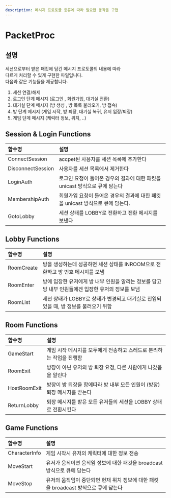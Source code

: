 ```yaml
---
description: 메시지 프로토콜 종류에 따라 필요한 동작을 구현
---
```


# PacketProc

## 설명

세션으로부터 받은 패킷에 담긴 메시지 프로토콜의 내용에 따라  
다르게 처리할 수 있게 구현한 파일입니다.  
다음과 같은 기능들을 제공합니다.

1. 세션 연결/해제  
2. 로그인 단계 메시지 \(로그인 , 회원가입, 대기실 전환\)  
3. 대기실 단계 메시지 \(방 생‌성 , 방 목록 불러오기, 방 접속\)  
4. 방 단계 메시지 \(게임 시작, 방 퇴장, 대기실 복귀, 유저 입장/퇴장\)  
5. 게임 단계 메시지 \(케릭터 정보,  위치, ..\)

## Session & Login Functions

| 함수명 | 설명 |
| :--- | :--- |
| ConnectSession | accpet된 사용자를 세션 목록에 추가한다 |
| DisconnectSession | 사용자를 세션 목록에서 제거한다 |
| LoginAuth | 로그인 요청이 들어온 경우의 결과에 대한 패킷을 unicast 방식으로 큐에 담는다 |
| MembershipAuth | 회원가입 요청이 들어온 경우의 결과에 대한 패킷을 unicast 방식으로 큐에 담는다. |
| GotoLobby | 세션 상태를 LOBBY로 전환하고 전환 메시지를 보낸다 |



## Lobby Functions

| 함수명 | 설명 |
| :--- | :--- |
| RoomCreate | 방을 생성하는데 성공하면 세션 상태를 INROOM으로 전환하고 방 번호 메시지를 보냄 |
| RoomEnter | 방에 입장한 유저에게 방 내부 인원을 알리는 정보를 담고 방 내부 인원들에겐 입장한 유저의 정보를 보냄 |
| RoomList | 세션 상태가 LOBBY로 상태가 변경되고 대기실로 진입되었을 때, 방 정보를 불러오기 위함 |

## Room Functions

| 함수명 | 설명 |
| :--- | :--- |
| GameStart | 게임 시작 메시지를 모두에게 전송하고 스레드로 분리하는 작업을 진행함 |
| RoomExit | 방장이 아닌 유저의 방 퇴장 요청, 다른 사람에게 나갔음을 알린다 |
| HostRoomExit | 방장이 방 퇴장을 함에따라 방 내부 모든 인원이 \(방장\)퇴장 메시지를 받는다 |
| ReturnLobby | 퇴장 메시지를 받은 모든 유저들의 세션을 LOBBY 상태로 전환시킨다 |

## Game Functions

| 함수명 | 설명 |
| :--- | :--- |
| CharacterInfo | 게임 시작시 유저의 케릭터에 대한 정보 전송 |
| MoveStart | 유저가 움직이면 움직임 정보에 대한 패킷을 broadcast 방식으로 큐에 담는다 |
| MoveStop | 유저의 움직임이 중단되면 현재 위치 정보에 대한 패킷을 broadcast 방식으로 큐에 담는다 |

